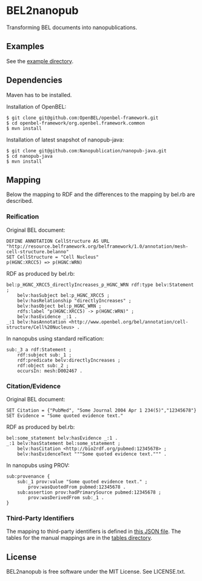 BEL2nanopub
===========

Transforming BEL documents into nanopublications.


Examples
--------

See the [example directory](src/main/resources/examples).


Dependencies
------------

Maven has to be installed.

Installation of OpenBEL:

    $ git clone git@github.com:OpenBEL/openbel-framework.git
    $ cd openbel-framework/org.openbel.framework.common
    $ mvn install

Installation of latest snapshot of nanopub-java:

    $ git clone git@github.com:Nanopublication/nanopub-java.git
    $ cd nanopub-java
    $ mvn install


Mapping
-------

Below the mapping to RDF and the differences to the mapping by bel.rb are
described. 


### Reification

Original BEL document:

    DEFINE ANNOTATION CellStructure AS URL "http://resource.belframework.org/belframework/1.0/annotation/mesh-cell-structure.belanno"
    SET CellStructure = "Cell Nucleus"
    p(HGNC:XRCC5) => p(HGNC:WRN)

RDF as produced by bel.rb:

    bel:p_HGNC_XRCC5_directlyIncreases_p_HGNC_WRN rdf:type belv:Statement ;
        belv:hasSubject bel:p_HGNC_XRCC5 ;
        belv:hasRelationship "directlyIncreases" ;
        belv:hasObject bel:p_HGNC_WRN ;
        rdfs:label "p(HGNC:XRCC5) -> p(HGNC:WRN)" ;
        belv:hasEvidence _:1 .
    _:1 belv:hasAnnotation <http://www.openbel.org/bel/annotation/cell-structure/Cell%20Nucleus> .

In nanopubs using standard reification:

    sub:_3 a rdf:Statement ;
        rdf:subject sub:_1 ;
        rdf:predicate belv:directlyIncreases ;
        rdf:object sub:_2 ;
        occursIn: mesh:D002467 .


### Citation/Evidence

Original BEL document:

    SET Citation = {"PubMed", "Some Journal 2004 Apr 1 234(5)","12345678"}
    SET Evidence = "Some quoted evidence text."

RDF as produced by bel.rb:

    bel:some_statement belv:hasEvidence _:1 .
    _:1 belv:hasStatement bel:some_statement ;
        belv:hasCitation <http://bio2rdf.org/pubmed:12345678> ;
        belv:hasEvidenceText """Some quoted evidence text.""" .

In nanopubs using PROV:

    sub:provenance {
        sub:_1 prov:value "Some quoted evidence text." ;
            prov:wasQuotedFrom pubmed:12345678 .
        sub:assertion prov:hadPrimarySource pubmed:12345678 ;
            prov:wasDerivedFrom sub:_1 .
    }


### Third-Party Identifiers

The mapping to third-party identifiers is defined in
[this JSON file](src/main/resources/idschemes.json). The tables for the manual
mappings are in the [tables directory](tables).


License
-------

BEL2nanopub is free software under the MIT License. See LICENSE.txt.
